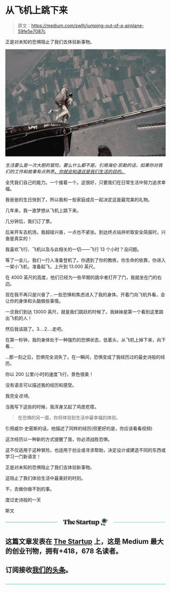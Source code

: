 # 从飞机上跳下来

> 原文：<https://medium.com/swlh/jumping-out-of-a-airplane-59fe5e7087c>

正是对未知的恐惧阻止了我们去体验新事物。

![](img/ddc78458506251c69b35a5a6d1524432.png)

*生活要么是一次大胆的冒险，要么什么都不是。引用海伦·凯勒的话，如果你对我们的工作和故事有点熟悉[，你就会知道这是我们生活的目的。](http://moij.co)*

全凭我们自己的能力。一个接着一个。这很好，只要我们在日常生活中努力追求幸福。

我爸爸的生日快到了，所以我和一些家庭成员一起决定这是最完美的礼物。

几年来，我一直梦想从飞机上跳下来。

几分钟后，我们订了票。

后来开车去机场，我超级兴奋，一点也不紧张。到达终点站并听取安全简报时，兴奋是真实的！

我喜欢飞行、飞机以及与此相关的一切——飞行 13 个小时？没问题。

等了一会儿，我们一行人准备登机了。你遇到了你的教练，你生命的依靠，你进入一架小飞机，准备起飞，上升到 13.000 英尺。

在 4000 英尺的高度，他们已经为一些早期的跳伞者打开了门，我就坐在门的右边。

现在我不再只是兴奋了…一些恐惧和焦虑进入了我的身体。开着门向飞机外看，会让你的身体和头脑做些事情。

一旦我们到达 13000 英尺，就是我们跳跃的时候了。我妹妹是第一个看到这里跳出飞机的人！

然后我该跳了。3….2….走吧。

在第一秒钟，我的身体处于一种强烈的恐惧状态，低着头，从飞机上掉下来，向下看…

…那一刻之后，恐惧完全消失了。在一瞬间，恐惧变成了我经历过的最史诗般的经历。

你以 200 公里/小时的速度飞行，景色很美！

没有语言可以描述我的经历和感受。

我完全*在场*。

当我写下这些的时候，我浑身又起了鸡皮疙瘩。

> 在恐惧的另一面，你将体验到生活中最幸福的体验。

引用威尔·史密斯的话，他描述了同样的经历(但更好的是，你应该看看视频)

这次经历以一种新的方式提醒了我，你必须战胜恐惧。

这不仅适用于这种冒险，也适用于创业或寻求帮助，决定设计或建造不同的东西或学习一门新语言！

正是对未知的恐惧阻止了我们去体验新事物。

这阻止了我们体验生活中最美好的时刻。

不，去做你做不到的事。

度过史诗般的一天

斯文

[![](img/308a8d84fb9b2fab43d66c117fcc4bb4.png)](https://medium.com/swlh)

## 这篇文章发表在 [The Startup](https://medium.com/swlh) 上，这是 Medium 最大的创业刊物，拥有+418，678 名读者。

## 订阅接收[我们的头条](http://growthsupply.com/the-startup-newsletter/)。

[![](img/b0164736ea17a63403e660de5dedf91a.png)](https://medium.com/swlh)